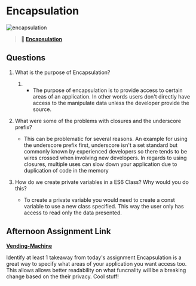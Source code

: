# Encapsulation

![encapsulation](https://bcw.blob.core.windows.net/public/img/journals/5838157482080222)

> **📖 [Encapsulation](https://codeworksacademy.com/fs-student-guide/resources/wk3/02-Encapsulation)**

## Questions

1. What is the purpose of Encapsulation?
   1. + The purpose of encapsulation is to provide access to certain areas of an application. In other words users don't directly have access to the manipulate data unless the developer provide the source. 

2. What were some of the problems with closures and the underscore prefix?
    + This can be problematic for several reasons. An example for using the underscore prefix first,  underscore isn't a set standard but commonly known by experienced developers so there tends to be wires crossed when involving new developers. In regards to using closures, multiple uses can slow down your application due to duplication of code in the memory 
3. How do we create private variables in a ES6 Class? Why would you do this?
    + To create a private variable you would need to create a const variable to use  a new class specified. This way the user only has access to read only the data presented. 

## Afternoon Assignment Link

**[Vending-Machine](https://github.com/gp3r3z/vending-machine)**

Identify at least 1 takeaway from today's assignment
Encapsulation is a great way to specify what areas of your application you want access too. This allows allows better readability on what funcnality will be a breaking change based on the their privacy. Cool stuff!